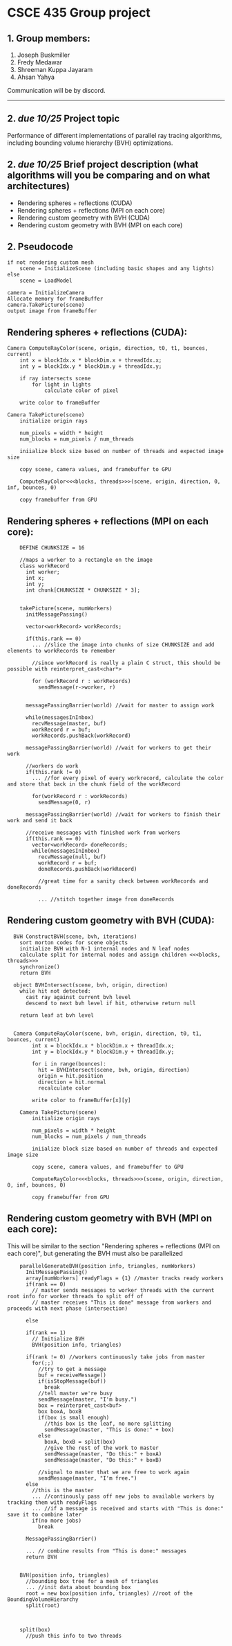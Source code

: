 # CSCE 435 Group project

## 1. Group members:
1. Joseph Buskmiller
2. Fredy Medawar
3. Shreeman Kuppa Jayaram
4. Ahsan Yahya

Communication will be by discord.

---

## 2. _due 10/25_ Project topic
Performance of different implementations of parallel ray tracing algorithms, including bounding volume hierarchy (BVH) optimizations.

## 2. _due 10/25_ Brief project description (what algorithms will you be comparing and on what architectures)
- Rendering spheres + reflections (CUDA)
- Rendering spheres + reflections (MPI on each core)
- Rendering custom geometry with BVH (CUDA)
- Rendering custom geometry with BVH (MPI on each core)

## 2. Pseudocode
    if not rendering custom mesh
        scene = InitializeScene (including basic shapes and any lights)
    else
        scene = LoadModel

    camera = InitializeCamera
    Allocate memory for frameBuffer
    camera.TakePicture(scene)
    output image from frameBuffer





## Rendering spheres + reflections (CUDA):
    Camera ComputeRayColor(scene, origin, direction, t0, t1, bounces, current)
        int x = blockIdx.x * blockDim.x + threadIdx.x;
        int y = blockIdx.y * blockDim.y + threadIdx.y;

        if ray intersects scene
            for light in lights
                calculate color of pixel

        write color to frameBuffer

    Camera TakePicture(scene)
        initialize origin rays

        num_pixels = width * height
        num_blocks = num_pixels / num_threads

        iniialize block size based on number of threads and expected image size

        copy scene, camera values, and framebuffer to GPU

        ComputeRayColor<<<blocks, threads>>>(scene, origin, direction, 0, inf, bounces, 0)

        copy framebuffer from GPU

## Rendering spheres + reflections (MPI on each core):
        DEFINE CHUNKSIZE = 16
        
        //maps a worker to a rectangle on the image
        class workRecord
          int worker;
          int x;
          int y;
          int chunk[CHUNKSIZE * CHUNKSIZE * 3];
          
        
        takePicture(scene, numWorkers)
          initMessagePassing()
        
          vector<workRecord> workRecords;
        
          if(this.rank == 0) 
            ... //slice the image into chunks of size CHUNKSIZE and add elements to workRecords to remember
            
            //since workRecord is really a plain C struct, this should be possible with reinterpret_cast<char*>
            
            for (workRecord r : workRecords)
              sendMessage(r->worker, r)
          
          
          messagePassingBarrier(world) //wait for master to assign work
        
          while(messagesInInbox) 
            recvMessage(master, buf)
            workRecord r = buf;
            workRecords.pushBack(workRecord)
              
          messagePassingBarrier(world) //wait for workers to get their work
        
          //workers do work
          if(this.rank != 0)
            ... //for every pixel of every workrecord, calculate the color and store that back in the chunk field of the workRecord
        
            for(workRecord r : workRecords)
              sendMessage(0, r) 
        
          messagePassingBarrier(world) //wait for workers to finish their work and send it back
        
          //receive messages with finished work from workers
          if(this.rank == 0)
            vector<workRecord> doneRecords;
            while(messagesInInbox)
              recvMessage(null, buf)
              workRecord r = buf;
              doneRecords.pushBack(workRecord)
              
              //great time for a sanity check between workRecords and doneRecords
              
              ... //stitch together image from doneRecords
      


## Rendering custom geometry with BVH (CUDA):
    
      BVH ConstructBVH(scene, bvh, iterations)
        sort morton codes for scene objects
        initialize BVH with N-1 internal nodes and N leaf nodes
        calculate split for internal nodes and assign children <<<blocks, threads>>>
        synchronize()
        return BVH
    
      object BVHIntersect(scene, bvh, origin, direction)
        while hit not detected:
          cast ray against current bvh level
          descend to next bvh level if hit, otherwise return null
    
        return leaf at bvh level
          
    
      Camera ComputeRayColor(scene, bvh, origin, direction, t0, t1, bounces, current)
            int x = blockIdx.x * blockDim.x + threadIdx.x;
            int y = blockIdx.y * blockDim.y + threadIdx.y;
            
            for i in range(bounces):
              hit = BVHIntersect(scene, bvh, origin, direction)
              origin = hit.position
              direction = hit.normal
              recalculate color
    
            write color to frameBuffer[x][y]
    
        Camera TakePicture(scene)
            initialize origin rays
    
            num_pixels = width * height
            num_blocks = num_pixels / num_threads
    
            iniialize block size based on number of threads and expected image size
    
            copy scene, camera values, and framebuffer to GPU
    
            ComputeRayColor<<<blocks, threads>>>(scene, origin, direction, 0, inf, bounces, 0)
    
            copy framebuffer from GPU

## Rendering custom geometry with BVH (MPI on each core):
This will be similar to the section "Rendering spheres + reflections (MPI on each core)", but generating the BVH must also be parallelized

        parallelGenerateBVH(position info, triangles, numWorkers)
          InitMessagePassing()
          array[numWorkers] readyFlags = {1} //master tracks ready workers
          if(rank == 0)
            // master sends messages to worker threads with the current root info for worker threads to split off of
            // master receives "This is done" message from workers and proceeds with next phase (intersection)
            
          else
            
          if(rank == 1)
            // Initialize BVH
            BVH(position info, triangles)
        
          if(rank != 0) //workers continuously take jobs from master
            for(;;)
              //try to get a message
              buf = receiveMessage()
              if(isStopMessage(buf)) 
                break
              //tell master we're busy
              sendMessage(master, "I'm busy.")
              box = reinterpret_cast<buf>
              box boxA, boxB
              if(box is small enough)
                //this box is the leaf, no more splitting
                sendMessage(master, "This is done:" + box)
              else
                boxA, boxB = split(box)
                //give the rest of the work to master
                sendMessage(master, "Do this:" + boxA)
                sendMessage(master, "Do this:" + boxB)
              
              //signal to master that we are free to work again
              sendMessage(master, "I'm free.")
          else 
            //this is the master
            ... //continously pass off new jobs to available workers by tracking them with readyFlags
            ... //if a message is received and starts with "This is done:" save it to combine later
            if(no more jobs)
              break
              
          MessagePassingBarrier()
          
          ... // combine results from "This is done:" messages
          return BVH
        
        
        BVH(position info, triangles) 
          //bounding box tree for a mesh of triangles
          ... //init data about bounding box
          root = new box(position info, triangles) //root of the BoundingVolumeHierarchy
          split(root)
        
        
        
        split(box)
          //push this info to two threads
          
